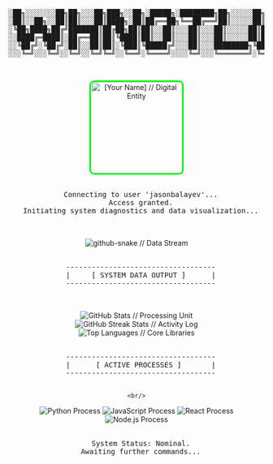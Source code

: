 <div align="center">

  <pre>
░██╗░░░░░░░██╗██╗░░░██╗███╗░░██╗░█████╗░████████╗██╗░░░░░██╗░██████╗░
░██║░░██╗░░██║██║░░░██║████╗░██║██╔══██╗╚══██╔══╝██║░░░░░██║██╔════╝░
░╚██╗████╗██╔╝███████║██╔██╗██║██║░░██║░░░██║░░░██║░░░░░██║██║░░██╗░
░░████╔═████║░██╔══██║██║╚████║██║░░██║░░░██║░░░██║░░░░░██║██║░░╚██╗
░░╚██╔╝░╚██╔╝░██║░░██║██║░╚███║╚█████╔╝░░░██║░░░████████╗╚██████╔╝░
░░░╚═╝░░░╚═╝░░╚═╝░░╚═╝╚═╝░░╚══╝░╚════╝░░░░╚═╝░░░╚═══════╝░╚═════╝░
</pre>
  <br/>

  <img src="https://raw.githubusercontent.com/jasonbalayev/jasonbalayev/main/JasonCrypto.png" alt="[Your Name] // Digital Entity" width="180px" style="border-radius: 10px; border: 3px solid #00ff00;" /> <br/>
  <br/>

  <pre>
  Connecting to user 'jasonbalayev'...
  Access granted.
  Initiating system diagnostics and data visualization...
  </pre>
  <br/>

</div>

<div align="center">
  <img src="https://raw.githubusercontent.com/jasonbalayev/jasonbalayev/output/github-snake-dark.svg" alt="github-snake // Data Stream" />
</div>

<div align="center">
  <br/>
  <pre>
  -----------------------------------
  |     [ SYSTEM DATA OUTPUT ]      |
  -----------------------------------
  </pre>
  <br/>

  <img src="https://github-readme-stats.vercel.app/api?username=jasonbalayev&show_icons=true&theme=dark&hide_border=true&count_private=true&title_color=00ff00&text_color=ffffff&icon_color=00ffff&bg_color=0d1117" alt="GitHub Stats // Processing Unit" />
  <br/>
  <img src="https://github-readme-streak-stats.herokuapp.com/?user=jasonbalayev&theme=dark&hide_border=true&stroke=00ff00&ring=00ffff&sideNums=ffffff&sideLabels=ffffff&dates=ffffff&background=0d1117" alt="GitHub Streak Stats // Activity Log" />
  <br/>
  <img src="https://github-readme-stats.vercel.app/api/top-langs/?username=jasonbalayev&layout=compact&theme=dark&hide_border=true&title_color=00ff00&text_color=ffffff&icon_color=00ffff&bg_color=0d1117" alt="Top Languages // Core Libraries" />

  <br/>
  <br/>

  <pre>
  -----------------------------------
  |      [ ACTIVE PROCESSES ]       |
  -----------------------------------
  </pre>
    <br/>

  <img src="https://img.shields.io/badge/-Python-3670A0?style=for-the-badge&logo=python&logoColor=ffffff&color=0d1117" alt="Python Process"/>
  <img src="https://img.shields.io/badge/-JavaScript-F7DF1E?style=for-the-badge&logo=javascript&logoColor=000000&color=0d1117" alt="JavaScript Process"/>
  <img src="https://img.shields.io/badge/-React-61DAFB?style=for-the-badge&logo=react&logoColor=000000&color=0d1117" alt="React Process"/>
  <img src="https://img.shields.io/badge/-Node.js-339933?style=for-the-badge&logo=node.js&logoColor=ffffff&color=0d1117" alt="Node.js Process"/>
    <br/>
  <br/>


  <pre>
  System Status: Nominal.
  Awaiting further commands...
  </pre>

</div>

<br/>
